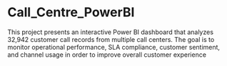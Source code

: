 # Call_Centre_PowerBI
This project presents an interactive Power BI dashboard that analyzes 32,942 customer call records from multiple call centers. The goal is to monitor operational performance, SLA compliance, customer sentiment, and channel usage in order to improve overall customer experience
